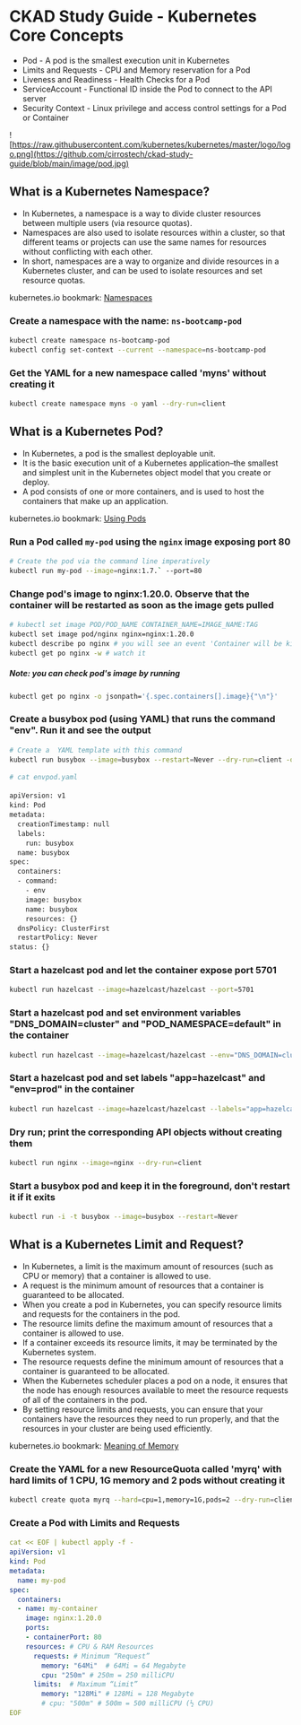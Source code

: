 # CKAD Study Guide - Kubernetes Core Concepts

- Pod - A pod is the smallest execution unit in Kubernetes
- Limits and Requests - CPU and Memory reservation for a Pod
- Liveness and Readiness - Health Checks for a Pod
- ServiceAccount - Functional ID inside the Pod to connect to the API server
- Security Context - Linux privilege and access control settings for a Pod or Container

![https://raw.githubusercontent.com/kubernetes/kubernetes/master/logo/logo.png](https://github.com/cirrostech/ckad-study-guide/blob/main/image/pod.jpg)

## What is a Kubernetes Namespace?
* In Kubernetes, a namespace is a way to divide cluster resources between multiple users (via resource quotas). 
* Namespaces are also used to isolate resources within a cluster, so that different teams or projects can use the same names for resources without conflicting with each other. 
* In short, namespaces are a way to organize and divide resources in a Kubernetes cluster, and can be used to isolate resources and set resource quotas.

kubernetes.io bookmark: [Namespaces](https://kubernetes.io/docs/concepts/overview/working-with-objects/namespaces/)

### Create a namespace with the name: `ns-bootcamp-pod`

```bash
kubectl create namespace ns-bootcamp-pod
kubectl config set-context --current --namespace=ns-bootcamp-pod
```

### Get the YAML for a new namespace called 'myns' without creating it
```bash
kubectl create namespace myns -o yaml --dry-run=client
```

## What is a Kubernetes Pod?
* In Kubernetes, a pod is the smallest deployable unit. 
* It is the basic execution unit of a Kubernetes application–the smallest and simplest unit in the Kubernetes object model that you create or deploy.
* A pod consists of one or more containers, and is used to host the containers that make up an application.

kubernetes.io bookmark: [Using Pods](https://kubernetes.io/docs/concepts/workloads/pods/#using-pods)

### Run a Pod called `my-pod` using the `nginx` image exposing port 80

```bash
# Create the pod via the command line imperatively
kubectl run my-pod --image=nginx:1.7.` --port=80
```

### Change pod's image to nginx:1.20.0. Observe that the container will be restarted as soon as the image gets pulled

```bash
# kubectl set image POD/POD_NAME CONTAINER_NAME=IMAGE_NAME:TAG
kubectl set image pod/nginx nginx=nginx:1.20.0
kubectl describe po nginx # you will see an event 'Container will be killed and recreated'
kubectl get po nginx -w # watch it
```

##### Note: you can check pod's image by running
```bash
kubectl get po nginx -o jsonpath='{.spec.containers[].image}{"\n"}'
```

### Create a busybox pod (using YAML) that runs the command "env". Run it and see the output

```bash
# Create a  YAML template with this command
kubectl run busybox --image=busybox --restart=Never --dry-run=client -o yaml --command -- env > envpod.yaml
```

```bash
# cat envpod.yaml

apiVersion: v1
kind: Pod
metadata:
  creationTimestamp: null
  labels:
    run: busybox
  name: busybox
spec:
  containers:
  - command:
    - env
    image: busybox
    name: busybox
    resources: {}
  dnsPolicy: ClusterFirst
  restartPolicy: Never
status: {}

```

### Start a hazelcast pod and let the container expose port 5701

```bash
kubectl run hazelcast --image=hazelcast/hazelcast --port=5701
```

### Start a hazelcast pod and set environment variables "DNS_DOMAIN=cluster" and "POD_NAMESPACE=default" in the container

```bash
kubectl run hazelcast --image=hazelcast/hazelcast --env="DNS_DOMAIN=cluster" --env="POD_NAMESPACE=default"
```

### Start a hazelcast pod and set labels "app=hazelcast" and "env=prod" in the container

```bash
kubectl run hazelcast --image=hazelcast/hazelcast --labels="app=hazelcast,env=prod"
```

### Dry run; print the corresponding API objects without creating them

```bash
kubectl run nginx --image=nginx --dry-run=client 
```

### Start a busybox pod and keep it in the foreground, don't restart it if it exits

```bash
kubectl run -i -t busybox --image=busybox --restart=Never
```

## What is a Kubernetes Limit and Request?
* In Kubernetes, a limit is the maximum amount of resources (such as CPU or memory) that a container is allowed to use. 
* A request is the minimum amount of resources that a container is guaranteed to be allocated.
* When you create a pod in Kubernetes, you can specify resource limits and requests for the containers in the pod. 
* The resource limits define the maximum amount of resources that a container is allowed to use. 
* If a container exceeds its resource limits, it may be terminated by the Kubernetes system.
* The resource requests define the minimum amount of resources that a container is guaranteed to be allocated. 
* When the Kubernetes scheduler places a pod on a node, it ensures that the node has enough resources available to meet the resource requests of all of the containers in the pod.
* By setting resource limits and requests, you can ensure that your containers have the resources they need to run properly, and that the resources in your cluster are being used efficiently.

kubernetes.io bookmark: [Meaning of Memory](https://kubernetes.io/docs/concepts/configuration/manage-resources-containers/#meaning-of-memory)

### Create the YAML for a new ResourceQuota called 'myrq' with hard limits of 1 CPU, 1G memory and 2 pods without creating it

```bash
kubectl create quota myrq --hard=cpu=1,memory=1G,pods=2 --dry-run=client -o yaml
```

### Create a Pod with Limits and Requests

```yaml
cat << EOF | kubectl apply -f -
apiVersion: v1
kind: Pod
metadata:
  name: my-pod
spec:
  containers:
  - name: my-container
    image: nginx:1.20.0
    ports:
    - containerPort: 80
    resources: # CPU & RAM Resources
      requests: # Minimum “Request”
        memory: "64Mi"  # 64Mi = 64 Megabyte
        cpu: "250m" # 250m = 250 milliCPU
      limits:  # Maximum “Limit”
        memory: "128Mi" # 128Mi = 128 Megabyte
        # cpu: "500m" # 500m = 500 milliCPU (½ CPU)
EOF
```



